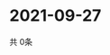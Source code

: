 # 2021-09-27
  共 0条

  <!-- BEGIN -->
  <!-- 最后更新时间Mon Sep 27 2021 03:03:27 GMT+0000 (Coordinated Universal Time) -->
  
  <!-- END -->
  
  